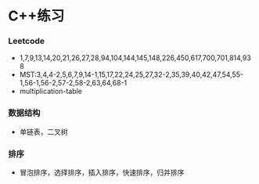 # C++练习
### Leetcode
- 1,7,9,13,14,20,21,26,27,28,94,104,144,145,148,226,450,617,700,701,814,938
- MST:3,4,4-2,5,6,7,9,14-1,15,17,22,24,25,27,32-2,35,39,40,42,47,54,55-1,56-1,56-2,57-2,58-2,63,64,68-1
- multiplication-table
### 数据结构
- 单链表，二叉树
### 排序
- 冒泡排序，选择排序，插入排序，快速排序，归并排序
